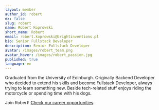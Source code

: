```yaml
---
layout: member
author_id: robert
ex: false
slug: robert
name: Robert Koprowski
short_name: Robert
email: robert.koprowski@brightinventions.pl
bio: Senior Fullstack Developer
description: Senior Fullstack Developer
avatar: /images/robert_team.png
avatar_hover: /images/robert_passion.jpg
published: true
language: en
---
```

Graduated from the University of Edinburgh. Originally Backend Developer who decided to extend his skills and become Fullstack Developer, always trying to learn something new. Beside tech-related stuff enjoys riding the motorcycle or spending time with his dogs.

Join Robert! [Check our career opportunities](/career).
